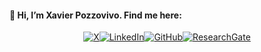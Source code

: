 #### 👋 Hi, I’m Xavier Pozzovivo. Find me here:

<p align="center">
<a href="https://twitter.com/Xavierpozzovivo" target="_blank"><img src="https://img.shields.io/badge/X-1DA1F2?style=for-the-badge&logo=twitter&logoColor=white" alt="X" /></a><a href="https://www.linkedin.com/in/xavierpozzovivo\" target="_blank"><img src="https://img.shields.io/badge/LinkedIn-0077B5?style=for-the-badge&logo=linkedin&logoColor=white" alt="LinkedIn" /></a><a href="https://github.com/XavierPozzovivo\" target="_blank"><img src="https://img.shields.io/badge/GitHub-100000?style=for-the-badge&logo=github&logoColor=white" alt="GitHub" /></a><a href="https://www.researchgate.net/profile/Xavier-Pozzovivo" target="_blank"><img src="https://img.shields.io/badge/ResearchGate-00CCBB?style=for-the-badge&logo=researchgate&logoColor=white" alt="ResearchGate" /></a>
</p>
